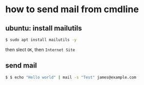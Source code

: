 # how to send mail from cmdline

## ubuntu: install mailutils
```sh
$ sudo apt install mailutils -y
```
then slect `OK`, then `Internet Site`

## send mail
```sh
$ $ echo "Hello world" | mail -s "Test" james@example.com
```
